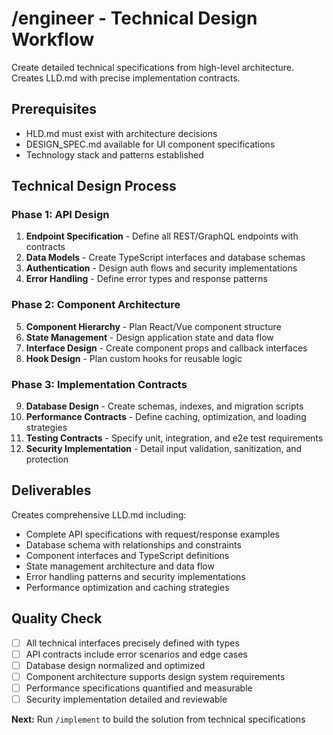 # /engineer - Technical Design Workflow

Create detailed technical specifications from high-level architecture. Creates LLD.md with precise implementation contracts.

## Prerequisites
- HLD.md must exist with architecture decisions
- DESIGN_SPEC.md available for UI component specifications
- Technology stack and patterns established

## Technical Design Process

### Phase 1: API Design
1. **Endpoint Specification** - Define all REST/GraphQL endpoints with contracts
2. **Data Models** - Create TypeScript interfaces and database schemas
3. **Authentication** - Design auth flows and security implementations
4. **Error Handling** - Define error types and response patterns

### Phase 2: Component Architecture
5. **Component Hierarchy** - Plan React/Vue component structure
6. **State Management** - Design application state and data flow
7. **Interface Design** - Create component props and callback interfaces
8. **Hook Design** - Plan custom hooks for reusable logic

### Phase 3: Implementation Contracts
9. **Database Design** - Create schemas, indexes, and migration scripts
10. **Performance Contracts** - Define caching, optimization, and loading strategies
11. **Testing Contracts** - Specify unit, integration, and e2e test requirements
12. **Security Implementation** - Detail input validation, sanitization, and protection

## Deliverables
Creates comprehensive LLD.md including:
- Complete API specifications with request/response examples
- Database schema with relationships and constraints
- Component interfaces and TypeScript definitions
- State management architecture and data flow
- Error handling patterns and security implementations
- Performance optimization and caching strategies

## Quality Check
- [ ] All technical interfaces precisely defined with types
- [ ] API contracts include error scenarios and edge cases
- [ ] Database design normalized and optimized
- [ ] Component architecture supports design system requirements
- [ ] Performance specifications quantified and measurable
- [ ] Security implementation detailed and reviewable

**Next:** Run `/implement` to build the solution from technical specifications